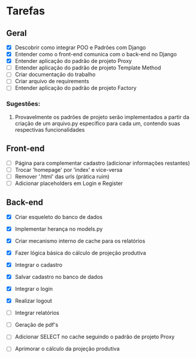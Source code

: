 # Tarefas

## Geral
- [X] Descobrir como integrar POO e Padrões com Django
- [X] Entender como o front-end comunica com o back-end no Django
- [X] Entender aplicação do padrão de projeto Proxy
- [ ] Entender aplicação do padrão de projeto Template Method
- [ ] Criar documentação do trabalho
- [ ] Criar arquivo de requirements
- [ ] Entender aplicação do padrão de projeto Factory
### Sugestões:
1. Provavelmente os padrões de projeto serão implementados a partir da criação de um arquivo.py específico para cada um, contendo suas respectivas funcionalidades
  
## Front-end
- [ ] Página para complementar cadastro (adicionar informações restantes)
- [ ] Trocar 'homepage' por 'index' e vice-versa
- [ ] Remover '.html' das urls (prática ruim)
- [ ] Adicionar placeholders em Login e Register

## Back-end
- [X] Criar esqueleto do banco de dados
- [X] Implementar herança no models.py
- [X] Criar mecanismo interno de cache para os relatórios
- [X] Fazer lógica básica do cálculo de projeção produtiva
- [X] Integrar o cadastro
- [X] Salvar cadastro no banco de dados
- [X] Integrar o login
- [X] Realizar logout
- [ ] Integrar relatórios
- [ ] Geração de pdf's
- [ ] Adicionar SELECT no cache seguindo o padrão de projeto Proxy
- [ ] Aprimorar o cálculo da projeção produtiva

